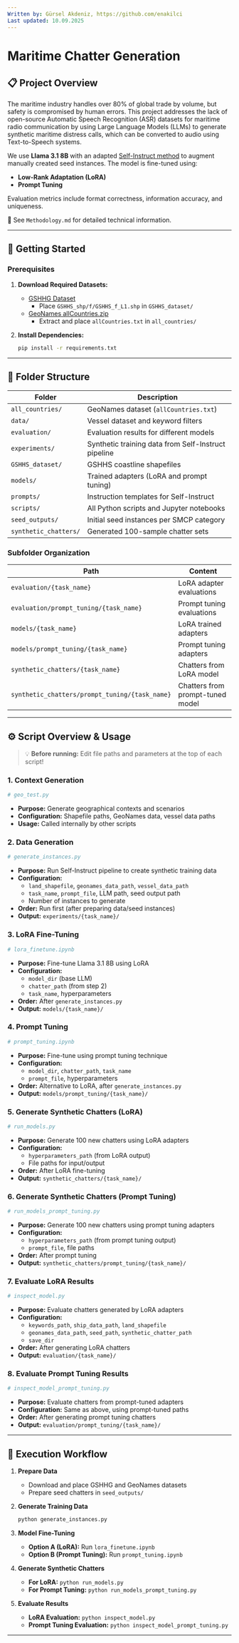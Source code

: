 ```yaml
---
Written by: Gürsel Akdeniz, https://github.com/enakilci
Last updated: 10.09.2025
---
```

# Maritime Chatter Generation

## 📋 Project Overview

The maritime industry handles over 80% of global trade by volume, but safety is compromised by human errors. This project addresses the lack of open-source Automatic Speech Recognition (ASR) datasets for maritime radio communication by using Large Language Models (LLMs) to generate synthetic maritime distress calls, which can be converted to audio using Text-to-Speech systems.

We use **Llama 3.1 8B** with an adapted [Self-Instruct method](https://doi.org/10.48550/arXiv.2212.10560) to augment manually created seed instances. The model is fine-tuned using:
- **Low-Rank Adaptation (LoRA)**
- **Prompt Tuning**

Evaluation metrics include format correctness, information accuracy, and uniqueness.

📘 See `Methodology.md` for detailed technical information.

---

## 🚀 Getting Started

### Prerequisites

1. **Download Required Datasets:**
   - [GSHHG Dataset](https://www.soest.hawaii.edu/pwessel/gshhg/)
     - Place `GSHHS_shp/f/GSHHS_f_L1.shp` in `GSHHS_dataset/`
   - [GeoNames allCountries.zip](https://download.geonames.org/export/dump/)
     - Extract and place `allCountries.txt` in `all_countries/`

2. **Install Dependencies:**
   ```bash
   pip install -r requirements.txt
   ```

---

## 📁 Folder Structure

| Folder | Description |
|--------|-------------|
| `all_countries/` | GeoNames dataset (`allCountries.txt`) |
| `data/` | Vessel dataset and keyword filters |
| `evaluation/` | Evaluation results for different models |
| `experiments/` | Synthetic training data from Self-Instruct pipeline |
| `GSHHS_dataset/` | GSHHS coastline shapefiles |
| `models/` | Trained adapters (LoRA and prompt tuning) |
| `prompts/` | Instruction templates for Self-Instruct |
| `scripts/` | All Python scripts and Jupyter notebooks |
| `seed_outputs/` | Initial seed instances per SMCP category |
| `synthetic_chatters/` | Generated 100-sample chatter sets |

### Subfolder Organization

| Path | Content |
|------|---------|
| `evaluation/{task_name}` | LoRA adapter evaluations |
| `evaluation/prompt_tuning/{task_name}` | Prompt tuning evaluations |
| `models/{task_name}` | LoRA trained adapters |
| `models/prompt_tuning/{task_name}` | Prompt tuning adapters |
| `synthetic_chatters/{task_name}` | Chatters from LoRA model |
| `synthetic_chatters/prompt_tuning/{task_name}` | Chatters from prompt-tuned model |

---

## ⚙️ Script Overview & Usage

> 💡 **Before running:** Edit file paths and parameters at the top of each script!

### 1. Context Generation
```python
# geo_test.py
```
- **Purpose:** Generate geographical contexts and scenarios
- **Configuration:** Shapefile paths, GeoNames data, vessel data paths
- **Usage:** Called internally by other scripts

### 2. Data Generation
```python
# generate_instances.py
```
- **Purpose:** Run Self-Instruct pipeline to create synthetic training data
- **Configuration:** 
  - `land_shapefile`, `geonames_data_path`, `vessel_data_path`
  - `task_name`, `prompt_file`, LLM path, seed output path
  - Number of instances to generate
- **Order:** Run first (after preparing data/seed instances)
- **Output:** `experiments/{task_name}/`

### 3. LoRA Fine-Tuning
```python
# lora_finetune.ipynb
```
- **Purpose:** Fine-tune Llama 3.1 8B using LoRA
- **Configuration:** 
  - `model_dir` (base LLM)
  - `chatter_path` (from step 2)
  - `task_name`, hyperparameters
- **Order:** After `generate_instances.py`
- **Output:** `models/{task_name}/`

### 4. Prompt Tuning
```python
# prompt_tuning.ipynb
```
- **Purpose:** Fine-tune using prompt tuning technique
- **Configuration:** 
  - `model_dir`, `chatter_path`, `task_name`
  - `prompt_file`, hyperparameters
- **Order:** Alternative to LoRA, after `generate_instances.py`
- **Output:** `models/prompt_tuning/{task_name}/`

### 5. Generate Synthetic Chatters (LoRA)
```python
# run_models.py
```
- **Purpose:** Generate 100 new chatters using LoRA adapters
- **Configuration:** 
  - `hyperparameters_path` (from LoRA output)
  - File paths for input/output
- **Order:** After LoRA fine-tuning
- **Output:** `synthetic_chatters/{task_name}/`

### 6. Generate Synthetic Chatters (Prompt Tuning)
```python
# run_models_prompt_tuning.py
```
- **Purpose:** Generate 100 new chatters using prompt tuning adapters
- **Configuration:** 
  - `hyperparameters_path` (from prompt tuning output)
  - `prompt_file`, file paths
- **Order:** After prompt tuning
- **Output:** `synthetic_chatters/prompt_tuning/{task_name}/`

### 7. Evaluate LoRA Results
```python
# inspect_model.py
```
- **Purpose:** Evaluate chatters generated by LoRA adapters
- **Configuration:** 
  - `keywords_path`, `ship_data_path`, `land_shapefile`
  - `geonames_data_path`, `seed_path`, `synthetic_chatter_path`
  - `save_dir`
- **Order:** After generating LoRA chatters
- **Output:** `evaluation/{task_name}/`

### 8. Evaluate Prompt Tuning Results
```python
# inspect_model_prompt_tuning.py
```
- **Purpose:** Evaluate chatters from prompt-tuned adapters
- **Configuration:** Same as above, using prompt-tuned paths
- **Order:** After generating prompt tuning chatters
- **Output:** `evaluation/prompt_tuning/{task_name}/`

---

## 🔄 Execution Workflow

1. **Prepare Data**
   - Download and place GSHHG and GeoNames datasets
   - Prepare seed chatters in `seed_outputs/`

2. **Generate Training Data**
   ```bash
   python generate_instances.py
   ```

3. **Model Fine-Tuning**
   - **Option A (LoRA):** Run `lora_finetune.ipynb`
   - **Option B (Prompt Tuning):** Run `prompt_tuning.ipynb`

4. **Generate Synthetic Chatters**
   - **For LoRA:** `python run_models.py`
   - **For Prompt Tuning:** `python run_models_prompt_tuning.py`

5. **Evaluate Results**
   - **LoRA Evaluation:** `python inspect_model.py`
   - **Prompt Tuning Evaluation:** `python inspect_model_prompt_tuning.py`

---
